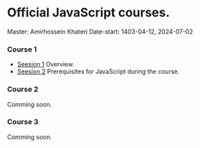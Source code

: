 # Official JavaScript courses.
Master: Amirhossein Khateri
Date-start: 1403-04-12, 2024-07-02

### Course 1
- [Seesion 1](https://github.com/amirhossein-github/master-khateri/blob/main/course-1/session-1/README.md) Overview.
- [Seesion 2](https://github.com/amirhossein-github/master-khateri/blob/main/course-1/session-2/README.md) Prerequisites for JavaScript during the course.

### Course 2
Comming soon.

### Course 3
Comming soon.
